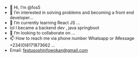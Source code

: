 - 👋 Hi, I’m @fos5
- 👀 I’m interested in solving problems and becoming a front end developer...
- 🌱 I’m currently learning React JS ...
- lol I became a backend dev , java springboot
- 💞️ I’m looking to collaborate on ...
- 📫 How to reach me via phone number Whatsapp or iMessage +234(0)8171873662 ...
-  Email: festusoshinfowokan@gmail.com

<!---
fos5/fos5 is a ✨ special ✨ repository because its `README.md` (this file) appears on your GitHub profile.
You can click the Preview link to take a look at your changes.
--->
